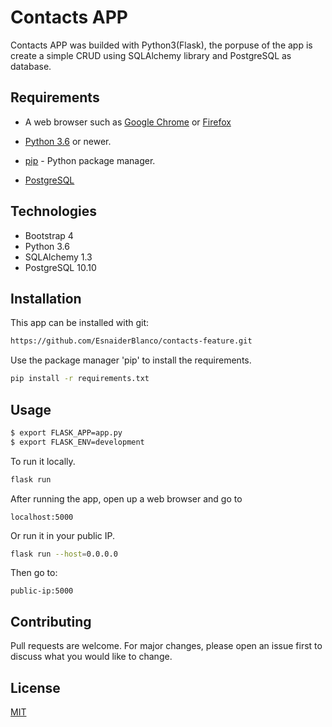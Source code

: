 # Contacts APP 

Contacts APP was builded with Python3(Flask), the porpuse of the app is create a simple CRUD using SQLAlchemy library and PostgreSQL as database.

## Requirements

* A web browser such as [Google Chrome](https://www.google.com/chrome/) or [Firefox](https://www.mozilla.org/en-US/firefox/new/)

* [Python 3.6](https://www.python.org/downloads/) or newer.

* [pip](https://pip.pypa.io/en/stable/) - Python package manager.

* [PostgreSQL](https://www.postgresql.org/download/)

## Technologies

* Bootstrap 4
* Python 3.6
* SQLAlchemy 1.3
* PostgreSQL 10.10

## Installation

This app can be installed with git:

```bash
https://github.com/EsnaiderBlanco/contacts-feature.git
```

Use the package manager 'pip' to install the requirements.

```bash
pip install -r requirements.txt
```

## Usage

```bash
$ export FLASK_APP=app.py
$ export FLASK_ENV=development
```

To run it locally.

```bash
flask run
```

After running the app, open up a web browser and go to

    localhost:5000

Or run it in your public IP.

```bash
flask run --host=0.0.0.0
```

Then go to:

    public-ip:5000

## Contributing
Pull requests are welcome. For major changes, please open an issue first to discuss what you would like to change.

## License
[MIT](https://choosealicense.com/licenses/mit/)
